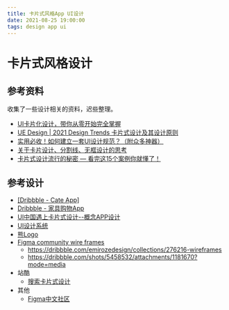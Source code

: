 ```yaml
---
title: 卡片式风格App UI设计
date: 2021-08-25 19:00:00
tags: design app ui
---
```


# 卡片式风格设计

## 参考资料

收集了一些设计相关的资料，迟些整理。

- [UI卡片化设计，带你从零开始完全掌握](https://zhuanlan.zhihu.com/p/179045801)
- [UE Design | 2021 Design Trends 卡片式设计及其设计原则](https://developer.jdcloud.com/article/1409)
- [实用必收！如何建立一套UI设计规范？（附众多神器）](https://www.uisdc.com/create-ui-design-guideline)
- [关于卡片设计、分割线、无框设计的思考](http://www.woshipm.com/ucd/902857.html)
- [卡片式设计流行的秘密 — 看完这15个案例你就懂了！](https://www.zcool.com.cn/article/ZMTAzNTE0NA==.html) 

## 参考设计

- [[Dribbble - Cate App]](https://dribbble.com/shots/5020742-Cate-APP)
- [Dribbble - 家具购物App](https://dribbble.com/shots/4611632-Customized-Furniture-Shopping-App/attachments/1042353?mode=media)
- [UI中国遇上卡片式设计--概念APP设计](https://www.zcool.com.cn/work/ZMzIyMzU5MDA=.html) 
- [UI设计系统](https://www.doupir.com/2021/154869.html)
- [熊Logo](https://www.hellorf.com/image/show/1805579458?source=zcool&term=%E7%86%8A)
- [Figma community wire frames](https://www.figma.com/community/wireframes)
  - https://dribbble.com/emirozedesign/collections/276216-wireframes
  - https://dribbble.com/shots/5458532/attachments/1181670?mode=media
- 站酷
  - [搜索卡片式设计](https://www.zcool.com.cn/search/content?&word=%E5%8D%A1%E7%89%87%E5%BC%8F%E8%AE%BE%E8%AE%A1)
- 其他
  - [Figma中文社区](https://www.figma.cool/)

